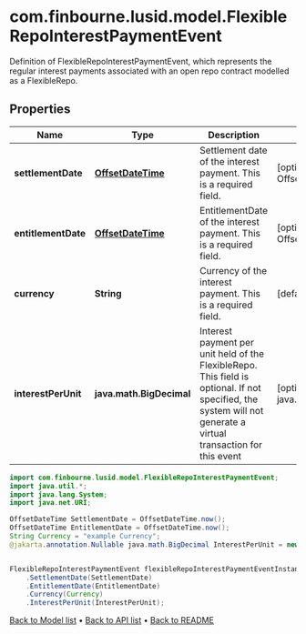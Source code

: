# com.finbourne.lusid.model.FlexibleRepoInterestPaymentEvent
Definition of FlexibleRepoInterestPaymentEvent, which represents the regular interest payments associated with an  open repo contract modelled as a FlexibleRepo.

## Properties

Name | Type | Description | Notes
------------ | ------------- | ------------- | -------------
**settlementDate** | [**OffsetDateTime**](OffsetDateTime.md) | Settlement date of the interest payment. This is a required field. | [optional] [default to OffsetDateTime]
**entitlementDate** | [**OffsetDateTime**](OffsetDateTime.md) | EntitlementDate of the interest payment. This is a required field. | [optional] [default to OffsetDateTime]
**currency** | **String** | Currency of the interest payment. This is a required field. | [default to String]
**interestPerUnit** | **java.math.BigDecimal** | Interest payment per unit held of the FlexibleRepo. This field is optional. If not specified, the system  will not generate a virtual transaction for this event | [optional] [default to java.math.BigDecimal]

```java
import com.finbourne.lusid.model.FlexibleRepoInterestPaymentEvent;
import java.util.*;
import java.lang.System;
import java.net.URI;

OffsetDateTime SettlementDate = OffsetDateTime.now();
OffsetDateTime EntitlementDate = OffsetDateTime.now();
String Currency = "example Currency";
@jakarta.annotation.Nullable java.math.BigDecimal InterestPerUnit = new java.math.BigDecimal("100.00");


FlexibleRepoInterestPaymentEvent flexibleRepoInterestPaymentEventInstance = new FlexibleRepoInterestPaymentEvent()
    .SettlementDate(SettlementDate)
    .EntitlementDate(EntitlementDate)
    .Currency(Currency)
    .InterestPerUnit(InterestPerUnit);
```


[Back to Model list](../README.md#documentation-for-models) &#8226; [Back to API list](../README.md#documentation-for-api-endpoints) &#8226; [Back to README](../README.md)

